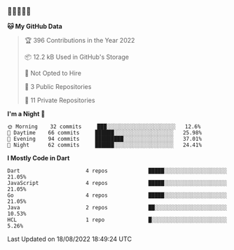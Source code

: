 ### 🤯🤯🤯🤯🤯

<!--START_SECTION:waka-->
**🐱 My GitHub Data** 

> 🏆 396 Contributions in the Year 2022
 > 
> 📦 12.2 kB Used in GitHub's Storage 
 > 
> 🚫 Not Opted to Hire
 > 
> 📜 3 Public Repositories 
 > 
> 🔑 11 Private Repositories  
 > 
**I'm a Night 🦉** 

```text
🌞 Morning    32 commits     ███░░░░░░░░░░░░░░░░░░░░░░   12.6% 
🌆 Daytime    66 commits     ██████░░░░░░░░░░░░░░░░░░░   25.98% 
🌃 Evening    94 commits     █████████░░░░░░░░░░░░░░░░   37.01% 
🌙 Night      62 commits     ██████░░░░░░░░░░░░░░░░░░░   24.41%

```


**I Mostly Code in Dart** 

```text
Dart                     4 repos             █████░░░░░░░░░░░░░░░░░░░░   21.05% 
JavaScript               4 repos             █████░░░░░░░░░░░░░░░░░░░░   21.05% 
Go                       4 repos             █████░░░░░░░░░░░░░░░░░░░░   21.05% 
Java                     2 repos             ██░░░░░░░░░░░░░░░░░░░░░░░   10.53% 
HCL                      1 repo              █░░░░░░░░░░░░░░░░░░░░░░░░   5.26%

```



 Last Updated on 18/08/2022 18:49:24 UTC
<!--END_SECTION:waka-->
